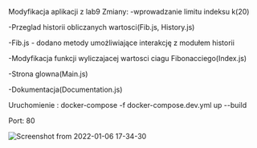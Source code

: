  Modyfikacja aplikacji z lab9
 Zmiany:
 -wprowadzanie limitu indeksu k(20)
 
 -Przeglad historii obliczanych wartosci(Fib.js, History.js)
 
 -Fib.js - dodano metody umożliwiające interakcję z modułem historii
 
 -Modyfikacja funkcji wyliczajacej wartosci ciagu Fibonacciego(Index.js)

 -Strona glowna(Main.js)
 
 -Dokumentacja(Documentation.js)

Uruchomienie :
docker-compose -f docker-compose.dev.yml up --build

Port: 80

![Screenshot from 2022-01-06 17-34-30](https://user-images.githubusercontent.com/44411164/148417143-1bf10c40-b026-4621-bd31-0ae617cd886d.png)
